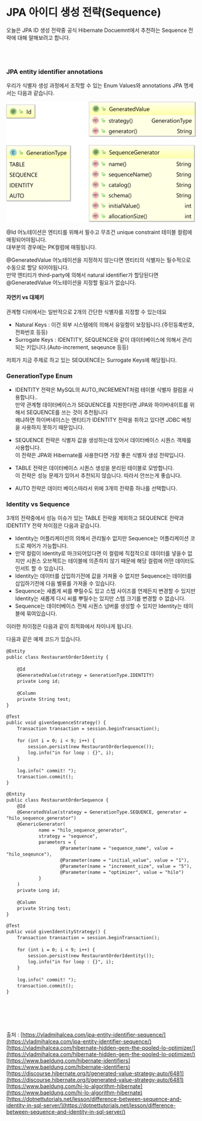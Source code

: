 # JPA 아이디 생성 전략(Sequence)

오늘은 JPA ID 생성 전략중 공식 Hibernate Docuemnt에서 추천하는 Sequence 전략에 대해 말해보려고 합니다.  

<br />
<br />

### JPA entity identifier annotations

우리가 식별자 생성 과정에서 조작할 수 있는 Enum Values와 annotations JPA 명세서는 다음과 같습니다.
<p align="center">
  <img src="/images/identifier/SequenceGenerator.png" alt="book" width="1200"/>
</p>  

@Id 어노테이션은 엔티티를 위해서 필수고 무조건 unique constraint 테이블 컬럼에 매핑되어야됩니다.  
대부분의 경우에는 PK컬럼에 매핑됩니다.

@GeneratedValue 어노테이션을 지정하지 않는다면 엔티티의 식별자는 필수적으로 수동으로 할당 되어야됩니다.  
만약 엔티티가 third-party에 의해서 natural identifier가 할당된다면 @GeneratedValue 어노테이션을 지정할 필요가 없습니다.  

#### 자연키 vs 대체키
관계형 디비에서는 일반적으로 2개의 간단한 식별자를 지정할 수 있는데요
  - Natural Keys :  이건 외부 시스템에의 의해서 유일함이 보장됩니다.(주민등록번호, 전화번호 등등)
  - Surrogate Keys : IDENTITY, SEQUENCE와 같이 데이터베이스에 의해서 관리되는 키입니다.(Auto-increment, seqeunce 등등)

저희가 지금 주제로 하고 있는 SEQUENCE는 Surrogate Keys에 해당됩니다.


### GenerationType Enum 

  - IDENTITY 전략은 MySQL의 AUTO_INCREMENT처럼 테이블 식별자 컬럼을 사용합니다..  
  만약 관계형 데이터베이스가 SEQUENCE를 지원한다면 JPA와 하이버네이트를 위해서 SEQUENCE를 쓰는 것이 추천됩니다  
  왜냐하면 하이버네이스는 엔티티가 IDENTITY 전략을 취하고 있다면 JDBC 배칭을 사용하지 못하기 때문입니다.  
  
  - SEQUENCE 전략은 식별자 값을 생성하는데 있어서 데이터베이스 시퀀스 객체를 사용합니다.  
  이 전략은 JPA와 Hibernate를 사용한다면 가장 좋은 식별자 생성 전략입니다.
  
  -  TABLE 전략은 데이터베이스 시퀀스 생성을 분리된 테이블로 모방합니다.  
  이 전략은 성능 문제가 있어서 추천되지 않습니다. 따라서 안쓰는게 좋습니다.
  
  -  AUTO 전략은 데이터 베이스따라서 위에 3개의 전략중 하나를 선택합니다.


### Identity vs Sequence

3개의 전략중에서 성능 이슈가 있는 TABLE 전략을 제외하고 SEQUENCE 전략과 IDENTITY 전략 차이점은 다음과 같습니다.
 - Identity는 어플리케이션의 의해서 관리될수 없지만 Sequence는 어플리케이션 코드로 제어가 가능합니다.
 - 만약 컬럼이 Identity로 마크되어있다면 이 컬럼에 직접적으로 데이터를 넣을수 없지만 시퀀스 오브젝트는 테이블에 의존하지 않기 때문에 해당 컬럼에 어떤 데이터도 인서트 할 수 있습니다.
 - Identity는 데이터를 삽입하기전에 값을 가져올 수 없지만 Sequence는 데이터를 삽입하기전에 다음 벨류를 가져올 수 있습니다.
 - Sequence는 새롭게 씨를 뿌릴수도 있고 스텝 사이즈를 언제든지 변경할 수 있지만 Identity는 새롭게 다시 씨를 뿌릴수는 있지만 스텝 크기를 변경할 수 없습니다.
 - Sequence는 데이터베이스 전체 시퀀스 넘버를 생성할 수 있지만 Identity는 테이블에 묶여있습니다.

이러한 차이점은 다음과 같이 최적화에서 차이나게 됩니다.

다음과 같은 예제 코드가 있습니다.

```
@Entity
public class RestaurantOrderIdentity {

    @Id
    @GeneratedValue(strategy = GenerationType.IDENTITY)
    private Long id;

    @Column
    private String test;
}
```

```
@Test
public void givenSequenceStrategy() {
    Transaction transaction = session.beginTransaction();

    for (int i = 0; i < 9; i++) {
        session.persist(new RestaurantOrderSequence());
        log.info("in for loop : {}", i);
    }

    log.info(" commit! ");
    transaction.commit();
}
```

```
@Entity
public class RestaurantOrderSequence {
    @Id
    @GeneratedValue(strategy = GenerationType.SEQUENCE, generator = "hilo_sequence_generator")
    @GenericGenerator(
            name = "hilo_sequence_generator",
            strategy = "sequence",
            parameters = {
                    @Parameter(name = "sequence_name", value = "hilo_seqeunce"),
                    @Parameter(name = "initial_value", value = "1"),
                    @Parameter(name = "increment_size", value = "5"),
                    @Parameter(name = "optimizer", value = "hilo")
            }
    )
    private Long id;

    @Column
    private String test;
}
```

```
@Test
public void givenIdentityStrategy() {
    Transaction transaction = session.beginTransaction();

    for (int i = 0; i < 9; i++) {
        session.persist(new RestaurantOrderIdentity());
        log.info("in for loop : {}", i);
    }

    log.info(" commit! ");
    transaction.commit();
}

```

<br />
<br />
<br />
<br />

출처 : [https://vladmihalcea.com/jpa-entity-identifier-sequence/](https://vladmihalcea.com/jpa-entity-identifier-sequence/)  
[https://vladmihalcea.com/hibernate-hidden-gem-the-pooled-lo-optimizer/](https://vladmihalcea.com/hibernate-hidden-gem-the-pooled-lo-optimizer/)  
[https://www.baeldung.com/hibernate-identifiers](https://www.baeldung.com/hibernate-identifiers)
[https://discourse.hibernate.org/t/generated-value-strategy-auto/6481](https://discourse.hibernate.org/t/generated-value-strategy-auto/6481)  
[https://www.baeldung.com/hi-lo-algorithm-hibernate](https://www.baeldung.com/hi-lo-algorithm-hibernate)  
[https://dotnettutorials.net/lesson/difference-between-sequence-and-identity-in-sql-server/](https://dotnettutorials.net/lesson/difference-between-sequence-and-identity-in-sql-server/)
